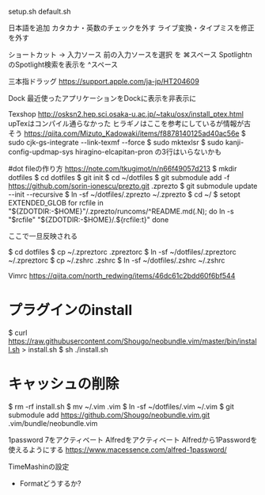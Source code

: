 setup.sh
default.sh

日本語を追加
カタカナ・英数のチェックを外す
ライブ変換・タイプミスを修正を外す

ショートカット -> 入力ソース
前の入力ソースを選択 を ⌘スペース
SpotlightnのSpotlight検索を表示を ^スペース

三本指ドラッグ
https://support.apple.com/ja-jp/HT204609

Dock
最近使ったアプリケーションをDockに表示を非表示に

Texshop
http://osksn2.hep.sci.osaka-u.ac.jp/~taku/osx/install_ptex.html
upTexはコンパイル通らなかった
ヒラギノはここを参考にしているが情報が古そう
https://qiita.com/Mizuto_Kadowaki/items/f8878140125ad40ac56e
$ sudo cjk-gs-integrate --link-texmf --force
$ sudo mktexlsr
$ sudo kanji-config-updmap-sys hiragino-elcapitan-pron
の3行はいらないかも

#dot fileの作り方
https://note.com/tkugimot/n/n66f49057d213
$ mkdir dotfiles
$ cd dotfiles
$ git init
$ cd ~/dotfiles
$ git submodule add -f https://github.com/sorin-ionescu/prezto.git .zprezto
$ git submodule update --init --recursive
$ ln -sf ~/dotfiles/.zprezto ~/.zprezto
$ cd ~/
$ setopt EXTENDED_GLOB 
for rcfile in "${ZDOTDIR:-$HOME}"/.zprezto/runcoms/^README.md(.N); do
 ln -s "$rcfile" "${ZDOTDIR:-$HOME}/.${rcfile:t}"
done

ここで一旦反映される

$ cd dotfiles
$ cp ~/.zpreztorc .zpreztorc
$ ln -sf ~/dotfiles/.zpreztorc ~/.zpreztorc
$ cp ~/.zshrc .zshrc
$ ln -sf ~/dotfiles/.zshrc ~/.zshrc

Vimrc
https://qiita.com/north_redwing/items/46dc61c2bdd60f6bf544
# プラグインのinstall
$ curl https://raw.githubusercontent.com/Shougo/neobundle.vim/master/bin/install.sh > install.sh
$ sh ./install.sh
# キャッシュの削除
$ rm -rf install.sh
$ mv ~/.vim .vim
$ ln -sf ~/dotfiles/.vim ~/.vim
$ git submodule add https://github.com/Shougo/neobundle.vim.git .vim/bundle/neobundle.vim

1password 7をアクティベート
Alfredをアクティベート
Alfredから1Passwordを使えるようにする
https://www.macessence.com/alfred-1password/

TimeMashinの設定
- Formatどうするか?